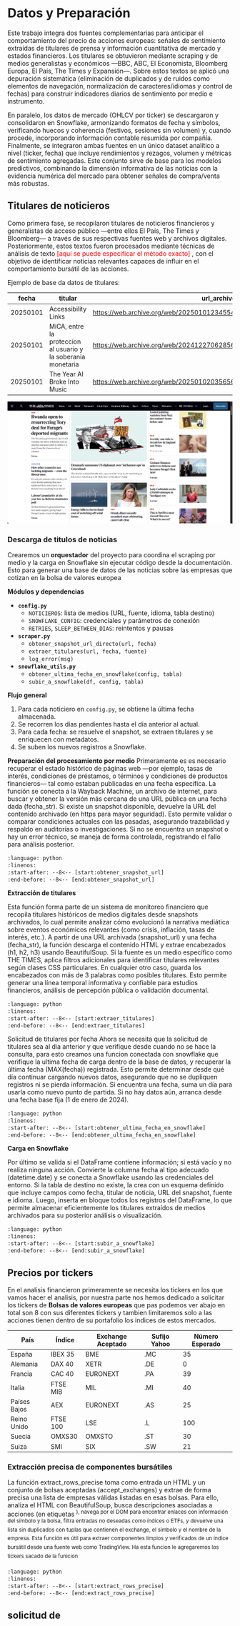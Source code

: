 # Datos y Preparación

Este trabajo integra dos fuentes complementarias para anticipar el comportamiento del precio de acciones europeas: señales de sentimiento extraídas de titulares de prensa y información cuantitativa de mercado y estados financieros. Los titulares se obtuvieron mediante scraping y de medios generalistas y económicos —BBC, ABC, El Economista, Bloomberg Europa, El País, The Times y Expansión—. Sobre estos textos se aplicó una depuración sistemática (eliminación de duplicados y de ruidos como elementos de navegación, normalización de caracteres/idiomas y control de fechas) para construir indicadores diarios de sentimiento por medio e instrumento.

En paralelo, los datos de mercado (OHLCV por ticker) se descargaron y consolidaron en Snowflake, armonizando formatos de fecha y símbolos, verificando huecos y coherencia (festivos, sesiones sin volumen) y, cuando procede, incorporando información contable resumida por compañía. Finalmente, se integraron ambas fuentes en un único dataset analítico a nivel (ticker, fecha) que incluye rendimientos y rezagos, volumen y métricas de sentimiento agregadas. Este conjunto sirve de base para los modelos predictivos, combinando la dimensión informativa de las noticias con la evidencia numérica del mercado para obtener señales de compra/venta más robustas.

## Titulares de noticieros

Como primera fase, se recopilaron titulares de noticieros financieros y generalistas de acceso público —entre ellos El País, The Times y Bloomberg— a través de sus respectivas fuentes web y archivos digitales. Posteriormente, estos textos fueron procesados mediante técnicas de análisis de texto <span style="color:red">[aquí se puede especificar el método exacto]</span> , con el objetivo de identificar noticias relevantes capaces de influir en el comportamiento bursátil de las acciones.

Ejemplo de base da datos de titulares:

| fecha    | titular                               | url_archivo                                                                                       |
|----------|----------------------------------------|----------------------------------------------------------------------------------------------------|
| 20250101 | Accessibility Links                    | https://web.archive.org/web/20250101234554/https://www.thetimes.com/                               |
| 20250101 | MiCA, entre la proteccion al usuario y la soberania monetaria  | https://web.archive.org/web/20241227062856/https://elpais.com/economia/    |
| 20250101 | The Year AI Broke Into Music           | https://web.archive.org/web/20250102035656/https://www.bloomberg.com/europe                        |

![Noticia times](../../Imagenes/thetimes.png)

### Descarga de titulos de noticias

Crearemos un **orquestador** del proyecto para coordina el scraping por medio y la carga en Snowflake sin ejecutar código desde la documentación. Esto para generar una base de datos de las noticias sobre las empresas que cotizan en la bolsa de valores europea

**Módulos y dependencias**

- **`config.py`**
  - `NOTICIEROS`: lista de medios (URL, fuente, idioma, tabla destino)
  - `SNOWFLAKE_CONFIG`: credenciales y parámetros de conexión
  - `RETRIES`, `SLEEP_BETWEEN_DIAS`: reintentos y pausas
- **`scraper.py`**
  - `obtener_snapshot_url_directo(url, fecha)`
  - `extraer_titulares(url, fecha, fuente)`
  - `log_error(msg)`
- **`snowflake_utils.py`**
  - `obtener_ultima_fecha_en_snowflake(config, tabla)`
  - `subir_a_snowflake(df, config, tabla)`

**Flujo general**

1. Para cada noticiero en `config.py`, se obtiene la última fecha almacenada.  
2. Se recorren los días pendientes hasta el día anterior al actual.  
3. Para cada fecha: se resuelve el snapshot, se extraen titulares y se enriquecen con metadatos.  
4. Se suben los nuevos registros a Snowflake.

**Preparación del procesamiento por medio**
Primeramente es es necesario recuperar el estado histórico de páginas web —por ejemplo, tasas de interés, condiciones de préstamos, o términos y condiciones de productos financieros— tal como estaban publicadas en una fecha específica. La función se conecta a la Wayback Machine, un archivo de internet, para buscar y obtener la versión más cercana de una URL pública en una fecha dada (fecha_str). Si existe un snapshot disponible, devuelve la URL del contenido archivado (en https para mayor seguridad). Esto permite validar o comparar condiciones actuales con las pasadas, asegurando trazabilidad y respaldo en auditorías o investigaciones. Si no se encuentra un snapshot o hay un error técnico, se maneja de forma controlada, registrando el fallo para análisis posterior.

```{literalinclude} ../../scraper.py
:language: python
:linenos:
:start-after: --8<-- [start:obtener_snapshot_url]
:end-before: --8<-- [end:obtener_snapshot_url]
```

**Extracción de titulares**

Esta función forma parte de un sistema de monitoreo financiero que recopila titulares históricos de medios digitales desde snapshots archivados, lo cual permite analizar cómo evolucionó la narrativa mediática sobre eventos económicos relevantes (como crisis, inflación, tasas de interés, etc.). A partir de una URL archivada (snapshot_url) y una fecha (fecha_str), la función descarga el contenido HTML y extrae encabezados (h1, h2, h3) usando BeautifulSoup. Si la fuente es un medio específico como THE TIMES, aplica filtros adicionales para identificar titulares relevantes según clases CSS particulares. En cualquier otro caso, guarda los encabezados con más de 3 palabras como posibles titulares. Esto permite generar una línea temporal informativa y confiable para estudios financieros, análisis de percepción pública o validación documental.

```{literalinclude} ../../scraper.py
:language: python
:linenos:
:start-after: --8<-- [start:extraer_titulares]
:end-before: --8<-- [end:extraer_titulares]
```

Solicitud de titulares por fecha
Ahora se necesita que la solicitud de titulares sea al dia anterior y que verifique desde cuando no se hace la consulta, para esto creamos una funcion conectada con snowflake que verifique la ultima fecha de carga dentro de la base de datos, y recuperar la última fecha (MAX(fecha)) registrada. Esto permite determinar desde qué día continuar cargando nuevos datos, asegurando que no se dupliquen registros ni se pierda información. Si encuentra una fecha, suma un día para usarla como nuevo punto de partida. Si no hay datos aún, arranca desde una fecha base fija (1 de enero de 2024).

```{literalinclude} ../../snowflake_utils.py
:language: python
:linenos:
:start-after: --8<-- [start:obtener_ultima_fecha_en_snowflake]
:end-before: --8<-- [end:obtener_ultima_fecha_en_snowflake]
```

**Carga en Snowflake**


Por último se valida si el DataFrame contiene información; si está vacío y no realiza ninguna acción. Convierte la columna fecha al tipo adecuado (datetime.date) y se conecta a Snowflake usando las credenciales del entorno. Si la tabla de destino no existe, la crea con un esquema definido que incluye campos como fecha, titular de noticia, URL del snapshot, fuente e idioma. Luego, inserta en bloque todos los registros del DataFrame, lo que permite almacenar eficientemente los titulares extraídos de medios archivados para su posterior análisis o visualización.

```{literalinclude} ../../snowflake_utils.py
:language: python
:linenos:
:start-after: --8<-- [start:subir_a_snowflake]
:end-before: --8<-- [end:subir_a_snowflake]
```

## Precios por tickers

En el analisis financieron primeramente se necesita los tickers en los que vamos hacer el analisis, por nuestra parte nos hemos dedicado a solicitar los tickers de **Bolsas de valores europeas** que pas podemos ver abajo en total son 8 con sus diferentes tickers y tambien limitaremos solo a las acciones tienen dentro de su portafolio los indices de estos mercados. 

| País           | Índice     | Exchange Aceptado | Sufijo Yahoo | Número Esperado |
|----------------|------------|-------------------|---------------|------------------|
| España         | IBEX 35    | BME               | .MC           | 35               |
| Alemania       | DAX 40     | XETR              | .DE           | 0                |
| Francia        | CAC 40     | EURONEXT          | .PA           | 39               |
| Italia         | FTSE MIB   | MIL               | .MI           | 40               |
| Países Bajos   | AEX        | EURONEXT          | .AS           | 25               |
| Reino Unido    | FTSE 100   | LSE               | .L            | 100              |
| Suecia         | OMXS30     | OMXSTO            | .ST           | 30               |
| Suiza          | SMI        | SIX               | .SW           | 21               |

### Extracción precisa de componentes bursátiles

La función extract_rows_precise toma como entrada un HTML y un conjunto de bolsas aceptadas (accept_exchanges) y extrae de forma precisa una lista de empresas válidas listadas en esas bolsas. Para ello, analiza el HTML con BeautifulSoup, busca descripciones asociadas a acciones (en etiquetas <sup>), navega por el DOM para encontrar enlaces con información del símbolo y la bolsa, filtra entradas no deseadas como índices o ETFs, y devuelve una lista sin duplicados con tuplas que contienen el exchange, el símbolo y el nombre de la empresa. Esta función es útil para extraer componentes limpios y verificados de un índice bursátil desde una fuente web como TradingView. Ha esta funcion le agregaremos los tickers sacado  de la funicion 

```{literalinclude} ../../tickers_global.py
:language: python
:linenos:
:start-after: --8<-- [start:extract_rows_precise]
:end-before: --8<-- [end:extract_rows_precise]
```
## solicitud de 










